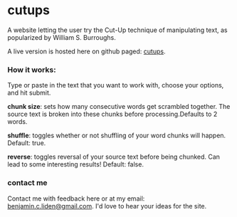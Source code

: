 # cutups
A website letting the user try the Cut-Up technique of manipulating text, as popularized by William S. Burroughs.

A live version is hosted here on github paged: [cutups](https://bliden.github.io/cutups/).

### How it works:

Type or paste in the text that you want to work with, choose your options, and hit submit.

__chunk size__: 
    sets how many consecutive words get scrambled together. The source text is broken into these chunks before processing.Defaults to 2 words.

__shuffle__: 
 toggles whether or not shuffling of your word chunks will happen. Default: true.

__reverse__: 
 toggles reversal of your source text before being chunked. Can lead to some interesting results! Default: false.

### contact me

Contact me with feedback here or at my email: <benjamin.c.liden@gmail.com>. I'd love to hear your ideas for the site.
